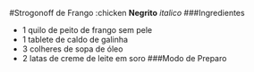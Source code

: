 #Strogonoff de Frango :chicken
**Negrito** _italico_
###Ingredientes
 - 1 quilo de peito de frango sem pele
 - 1 tablete de caldo de galinha
 - 3 colheres de sopa de óleo
 - 2 latas de creme de leite em soro
###Modo de Preparo
